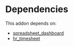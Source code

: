 # Dependencies

This addon depends on:

- [spreadsheet_dashboard](https://github.com/bringout/oca-ocb-report)
- [hr_timesheet](https://github.com/bringout/oca-ocb-hr)
